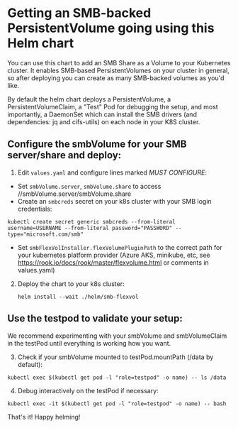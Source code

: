 # Getting an SMB-backed PersistentVolume going using this Helm chart

You can use this chart to add an SMB Share as a Volume
to your Kubernetes cluster. It enables SMB-based PersistentVolumes
on your cluster in general, so after deploying you can create as
many SMB-backed volumes as you'd like.

By default the helm chart deploys a PersistentVolume, a PersistentVolumeClaim,
a "Test" Pod for debugging the setup, and most importantly, a DaemonSet
which can install the SMB drivers (and dependencies: jq and cifs-utils)
on each node in your K8S cluster.

## Configure the smbVolume for your SMB server/share and deploy:

1. Edit `values.yaml` and configure lines marked *MUST CONFIGURE*:
  - Set `smbVolume.server`, `smbVolume.share` to access //smbVolume.server/smbVolume.share
  - Create an `smbcreds` secret on your k8s cluster with your SMB login credentials:
   ```
   kubectl create secret generic smbcreds --from-literal username=USERNAME --from-literal password="PASSWORD" --type="microsoft.com/smb"
   ```
  - Set `smbFlexVolInstaller.flexVolumePluginPath` to the correct path
    for your kubernetes platform provider (Azure AKS, minikube, etc, 
    see https://rook.io/docs/rook/master/flexvolume.html or comments in values.yaml)

2. Deploy the chart to your k8s cluster: 
   ```
   helm install --wait ./helm/smb-flexvol
   ```

## Use the testpod to validate your setup:

We recommend experimenting with your smbVolume and smbVolumeClaim in the testPod
until everything is working how you want.

3. Check if your smbVolume mounted to testPod.mountPath (/data by default):
  ```
  kubectl exec $(kubectl get pod -l "role=testpod" -o name) -- ls /data
  ```

4. Debug interactively on the testPod if necessary:
  ```
  kubectl exec -it $(kubectl get pod -l "role=testpod" -o name) -- bash
  ```

That's it! Happy helming!